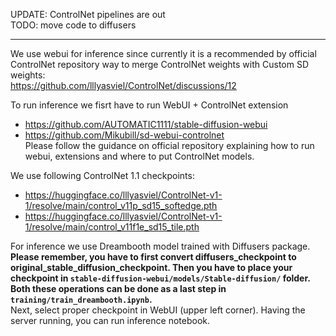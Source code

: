 UPDATE: ControlNet pipelines are out  
TODO: move code to diffusers

---

We use webui for inference since currently it is a recommended by official ControlNet repository way to merge ControlNet weights with Custom SD weights:  
https://github.com/lllyasviel/ControlNet/discussions/12  

To run inference we fisrt have to run WebUI + ControlNet extension
- https://github.com/AUTOMATIC1111/stable-diffusion-webui   
- https://github.com/Mikubill/sd-webui-controlnet  
Please follow the guidance on official repository explaining how to run webui, extensions and where to put ControlNet models.

We use following ControlNet 1.1 checkpoints:
- https://huggingface.co/lllyasviel/ControlNet-v1-1/resolve/main/control_v11p_sd15_softedge.pth
- https://huggingface.co/lllyasviel/ControlNet-v1-1/resolve/main/control_v11f1e_sd15_tile.pth 

For inference we use Dreambooth model trained with Diffusers package.   
**Please remember, you have to first convert diffusers_checkpoint to original_stable_diffusion_checkpoint. Then you have to place your checkpoint in `stable-diffusion-webui/models/Stable-diffusion/` folder. Both these operations can be done as a last step in `training/train_dreambooth.ipynb`.**   
Next, select proper checkpoint in WebUI (upper left corner). Having the server running, you can run inference notebook.

